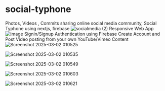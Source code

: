 # social-typhone
Photos, Videos , Commits sharing online social media community, Social Typhone using nextjs, firebase
![socialmedia (2)](https://github.com/user-attachments/assets/d8f1c1af-3894-4765-bee9-c90716f5ac01)
Responsive Web App
![image](https://github.com/user-attachments/assets/dfc40318-648b-4e04-ac4e-fd98003cb6a5)
Signin/Signup Authentication using Firebase
Create Account and Post 
Video posting from your own YouTube/Vimeo Content
![Screenshot 2025-03-02 010525](https://github.com/user-attachments/assets/c43cf930-3403-4d61-89b1-263ed38e1baf)

![Screenshot 2025-03-02 010535](https://github.com/user-attachments/assets/14ce8c4a-cb6f-49d4-90d0-eb7e8a821361)

![Screenshot 2025-03-02 010549](https://github.com/user-attachments/assets/5276c6c2-65ef-49ab-8590-6605efff4e01)


![Screenshot 2025-03-02 010603](https://github.com/user-attachments/assets/eca53cc1-7a34-478c-9c02-a074b0782975)


![Screenshot 2025-03-02 010621](https://github.com/user-attachments/assets/caa60c12-1073-4d38-b2db-64c11e66f137)

